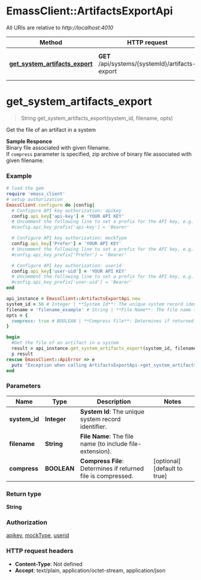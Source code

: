 # EmassClient::ArtifactsExportApi

All URIs are relative to *http://localhost:4010*

Method | HTTP request | Description
------------- | ------------- | -------------
[**get_system_artifacts_export**](ArtifactsExportApi.md#get_system_artifacts_export) | **GET** /api/systems/{systemId}/artifacts-export | Get the file of an artifact in a system

# **get_system_artifacts_export**
> String get_system_artifacts_export(system_id, filename, opts)

Get the file of an artifact in a system

<strong>Sample Responce</strong><br>  Binary file associated with given filename.<br>  If `compress` parameter is specified, zip archive of binary file associated with given filename.

### Example
```ruby
# load the gem
require 'emass_client'
# setup authorization
EmassClient.configure do |config|
  # Configure API key authorization: apikey
  config.api_key['api-key'] = 'YOUR API KEY'
  # Uncomment the following line to set a prefix for the API key, e.g. 'Bearer' (defaults to nil)
  #config.api_key_prefix['api-key'] = 'Bearer'

  # Configure API key authorization: mockType
  config.api_key['Prefer'] = 'YOUR API KEY'
  # Uncomment the following line to set a prefix for the API key, e.g. 'Bearer' (defaults to nil)
  #config.api_key_prefix['Prefer'] = 'Bearer'

  # Configure API key authorization: userid
  config.api_key['user-uid'] = 'YOUR API KEY'
  # Uncomment the following line to set a prefix for the API key, e.g. 'Bearer' (defaults to nil)
  #config.api_key_prefix['user-uid'] = 'Bearer'
end

api_instance = EmassClient::ArtifactsExportApi.new
system_id = 56 # Integer | **System Id**: The unique system record identifier.
filename = 'filename_example' # String | **File Name**: The file name (to include file-extension).
opts = { 
  compress: true # BOOLEAN | **Compress File**: Determines if returned file is compressed.
}

begin
  #Get the file of an artifact in a system
  result = api_instance.get_system_artifacts_export(system_id, filename, opts)
  p result
rescue EmassClient::ApiError => e
  puts "Exception when calling ArtifactsExportApi->get_system_artifacts_export: #{e}"
end
```

### Parameters

Name | Type | Description  | Notes
------------- | ------------- | ------------- | -------------
 **system_id** | **Integer**| **System Id**: The unique system record identifier. | 
 **filename** | **String**| **File Name**: The file name (to include file-extension). | 
 **compress** | **BOOLEAN**| **Compress File**: Determines if returned file is compressed. | [optional] [default to true]

### Return type

**String**

### Authorization

[apikey](../README.md#apikey), [mockType](../README.md#mockType), [userid](../README.md#userid)

### HTTP request headers

 - **Content-Type**: Not defined
 - **Accept**: text/plain, application/octet-stream, application/json



